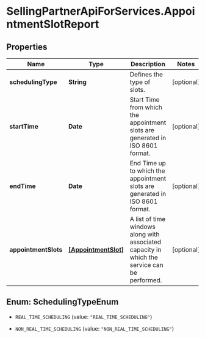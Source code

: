# SellingPartnerApiForServices.AppointmentSlotReport

## Properties

Name | Type | Description | Notes
------------ | ------------- | ------------- | -------------
**schedulingType** | **String** | Defines the type of slots. | [optional] 
**startTime** | **Date** | Start Time from which the appointment slots are generated in ISO 8601 format. | [optional] 
**endTime** | **Date** | End Time up to which the appointment slots are generated in ISO 8601 format. | [optional] 
**appointmentSlots** | [**[AppointmentSlot]**](AppointmentSlot.md) | A list of time windows along with associated capacity in which the service can be performed. | [optional] 



## Enum: SchedulingTypeEnum


* `REAL_TIME_SCHEDULING` (value: `"REAL_TIME_SCHEDULING"`)

* `NON_REAL_TIME_SCHEDULING` (value: `"NON_REAL_TIME_SCHEDULING"`)




